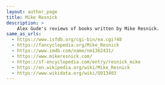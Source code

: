 ```yaml
---
layout: author_page
title: Mike Resnick
description: >
    Alex Gude's reviews of books written by Mike Resnick.
same_as_urls:
  - https://www.isfdb.org/cgi-bin/ea.cgi?48
  - https://fancyclopedia.org/Mike_Resnick
  - https://www.imdb.com/name/nm1362431/
  - https://www.mikeresnick.com/
  - https://sf-encyclopedia.com/entry/resnick_mike
  - https://en.wikipedia.org/wiki/Mike_Resnick
  - https://www.wikidata.org/wiki/Q913403
---
```

